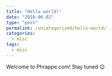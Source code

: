 ```yaml
---
title: "Hello world!"
date: "2010-06-02"
type: "post"
permalink: /uncategorized/hello-world/
categories:
  - misc
tags:
  - misc
---
```


Welcome to Phrappe.com! Stay tuned 😉
